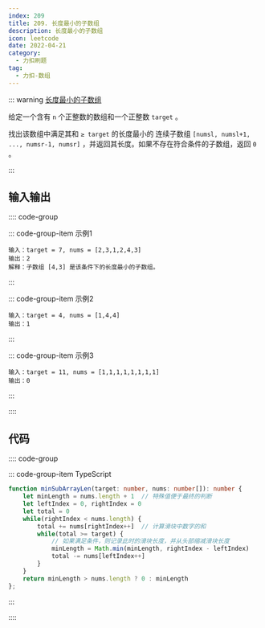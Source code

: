 ```yaml
---
index: 209
title: 209. 长度最小的子数组
description: 长度最小的子数组
icon: leetcode
date: 2022-04-21
category:
  - 力扣刷题
tag:
  - 力扣-数组
---
```


::: warning <a href="https://leetcode-cn.com/problems/minimum-size-subarray-sum/" target="_blank">长度最小的子数组</a> <Badge text="中等" type="warning"/>

给定一个含有 `n` 个正整数的数组和一个正整数 `target` 。

找出该数组中满足其和 `≥ target` 的长度最小的 连续子数组 `[numsl, numsl+1, ..., numsr-1, numsr]` ，并返回其长度。如果不存在符合条件的子数组，返回 `0` 。

:::


## 输入输出

:::: code-group

::: code-group-item 示例1

```
输入：target = 7, nums = [2,3,1,2,4,3]
输出：2
解释：子数组 [4,3] 是该条件下的长度最小的子数组。
```

:::

::: code-group-item 示例2

```
输入：target = 4, nums = [1,4,4]
输出：1
```

:::

::: code-group-item 示例3

```
输入：target = 11, nums = [1,1,1,1,1,1,1,1]
输出：0
```

:::

::::

## 代码

:::: code-group

::: code-group-item TypeScript

```ts
function minSubArrayLen(target: number, nums: number[]): number {
    let minLength = nums.length + 1  // 特殊值便于最终的判断
    let leftIndex = 0, rightIndex = 0
    let total = 0
    while(rightIndex < nums.length) {
        total += nums[rightIndex++]  // 计算滑块中数字的和
        while(total >= target) {
            // 如果满足条件，则记录此时的滑块长度，并从头部缩减滑块长度
            minLength = Math.min(minLength, rightIndex - leftIndex)
            total -= nums[leftIndex++]
        }
    }
    return minLength > nums.length ? 0 : minLength
};
```

:::

::::